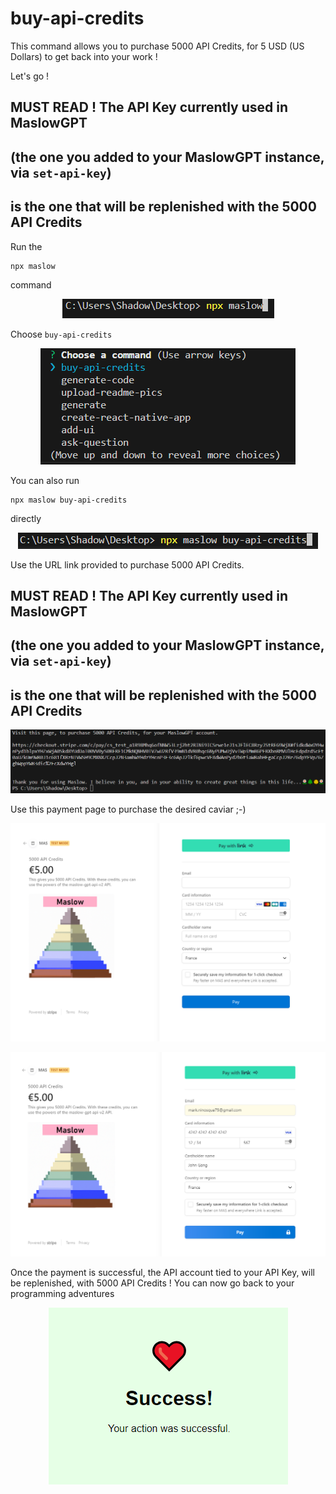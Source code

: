 
# buy-api-credits

This command allows you to purchase 5000 API Credits, for 5 USD (US Dollars) 
to get back into your work !

Let's go !

## MUST READ ! The API Key currently used in MaslowGPT 
## (the one you added to your MaslowGPT instance, via ```set-api-key```) 
## is the one that will be replenished with the 5000 API Credits

Run the 

```
npx maslow
``` 

command

<p align="center">
  <img src="assets\c9e9c27d04bf0360693d6e1b0ad5a090.png" alt="">
</p>

Choose ```buy-api-credits```

<p align="center">
  <img src="assets\8d20ec4fdf2aaafab4e5fa8daf59d12d.png" alt="">
</p>

You can also run 

```
npx maslow buy-api-credits
``` 

directly

<p align="center">
  <img src="assets\0c339a93fe4861b40b872288ad874aea.png" alt="">
</p>

Use the URL link provided to purchase 5000 API Credits.

## MUST READ ! The API Key currently used in MaslowGPT 
## (the one you added to your MaslowGPT instance, via ```set-api-key```) 
## is the one that will be replenished with the 5000 API Credits

<p align="center">
  <img src="assets\4646b0d33be2f0270567e0492271ada0.png" alt="">
</p>

Use this payment page to purchase the desired caviar ;-)

<p align="center">
  <img src="assets\38b7deebe7e554949d7cadeeb9f9912f.png" alt="">
</p>

<p align="center">
  <img src="assets\d06e869ecc003108c040de154aaa0ab3.png" alt="">
</p>

Once the payment is successful, the API account tied to your API Key, will be replenished, with 5000 API Credits ! You can now go back to your programming adventures

<p align="center">
  <img src="assets\c83f44956467b42a22c2078a8c756a54.png" alt="">
</p>